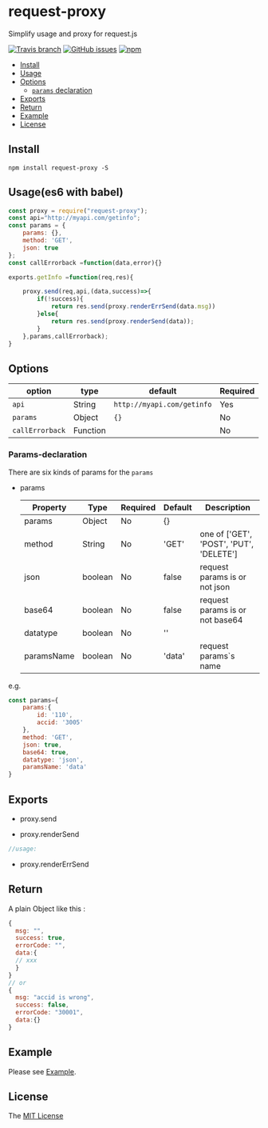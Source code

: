 # request-proxy

Simplify usage and proxy for request.js

[![Travis branch](https://img.shields.io/travis/rust-lang/rust/master.svg)](https://github.com/paraofheaven/request-proxy/)
[![GitHub issues](https://img.shields.io/github/issues/paraofheaven/request-proxy.svg)](https://github.com/paraofheaven/request-proxy/issues)
[![npm](https://img.shields.io/npm/dm/localeval.svg)](https://github.com/paraofheaven/request-proxy.git)

- [Install](#install)
- [Usage](#usage)
- [Options](#options)
	- [`params` declaration](#params-declaration)
- [Exports](#exports)
- [Return](#return)
- [Example](#example)
- [License](#license)

## Install

```
npm install request-proxy -S
```

## Usage(es6 with babel)
```js
const proxy = require("request-proxy");
const api="http://myapi.com/getinfo";
const params = {
	params: {},
	method: 'GET',
	json: true
};
const callErrorback =function(data,error){}

exports.getInfo =function(req,res){

	proxy.send(req,api,(data,success)=>{
		if(!success){
			return res.send(proxy.renderErrSend(data.msg))
		}else{
			return res.send(proxy.renderSend(data));
		}
	},params,callErrorback);
}

```	
## Options

  option         |    type   |  default                  |Required
  ---------------|-----------|---------------------------|--------
  `api`          |   String  | `http://myapi.com/getinfo`| Yes
  `params`       |  Object   |  `{}`                     | No
  `callErrorback`|  Function |                           | No					   

						   
### Params-declaration

There are six kinds of params for the `params`

- params

  Property  | Type    | Required | Default | Description
  ----------|---------|----------|---------|------------
  params    | Object  | No       | {}      |
  method    | String  | No       | 'GET'   | one of ['GET', 'POST', 'PUT', 'DELETE']
  json      | boolean | No       | false   | request params is or not json 
  base64    | boolean | No       | false   | request params is or not base64 
  datatype  | boolean | No       | ''      |
  paramsName| boolean | No       | 'data'  | request params`s name

e.g.
```js
const params={
	params:{
		id: '110',
		accid: '3005'
	},
	method: 'GET',
	json: true,
	base64: true,
	datatype: 'json',
	paramsName: 'data'
}
```

## Exports

- proxy.send

- proxy.renderSend

```js
//usage:


```

- proxy.renderErrSend


## Return

A plain Object like this :

```js
{
  msg: "",
  success: true,
  errorCode: "",
  data:{
  // xxx
  }
}
// or
{
  msg: "accid is wrong",
  success: false,
  errorCode: "30001",
  data:{}
}
```

## Example 

Please see [Example](example/).

## License

The [MIT License](LICENSE)




 
 
 
 
 
 
 
 
 
 
 
 
 
 
 
 
 
 
 
 
 
 
 
 
 
 


